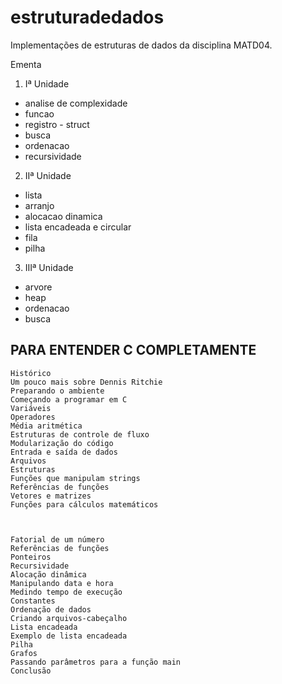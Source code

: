 # estruturadedados
Implementações de estruturas de dados da disciplina MATD04.

Ementa

1) Iª Unidade
* analise de complexidade
* funcao
* registro - struct
* busca
* ordenacao
* recursividade

2) IIª Unidade
* lista
* arranjo
* alocacao dinamica
* lista encadeada e circular
* fila
* pilha

3) IIIª Unidade
* arvore
* heap
* ordenacao
* busca


## PARA ENTENDER C COMPLETAMENTE

    Histórico
    Um pouco mais sobre Dennis Ritchie
    Preparando o ambiente
    Começando a programar em C
    Variáveis
    Operadores
    Média aritmética
    Estruturas de controle de fluxo
    Modularização do código
    Entrada e saída de dados
    Arquivos
    Estruturas
    Funções que manipulam strings
    Referências de funções
    Vetores e matrizes
    Funções para cálculos matemáticos

	

    Fatorial de um número
    Referências de funções
    Ponteiros
    Recursividade
    Alocação dinâmica
    Manipulando data e hora
    Medindo tempo de execução
    Constantes
    Ordenação de dados
    Criando arquivos-cabeçalho
    Lista encadeada
    Exemplo de lista encadeada
    Pilha
    Grafos
    Passando parâmetros para a função main
    Conclusão
